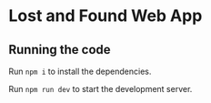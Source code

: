 
  # Lost and Found Web App


  ## Running the code

  Run `npm i` to install the dependencies.

  Run `npm run dev` to start the development server.
  
